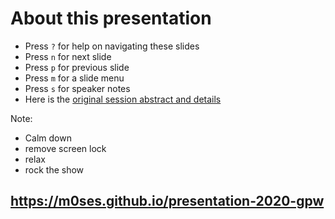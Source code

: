 <!-- .slide: data-state="normal" id="about" data-timing="0" -->
# About this presentation

*   Press `?` for help on navigating these slides
*   Press `n` for next slide
*   Press `p` for previous slide
*   Press `m` for a slide menu
*   Press `s` for speaker notes <br />
*   Here is the [original session abstract and details](http://act.yapc.eu/gpw2020/talk/7712)

Note:
* Calm down
* remove screen lock
* relax
* rock the show


<!-- .slide: data-state="qrcode" id="qrcode" data-menu-title="QR code" data-timing="0" -->

<div class="qrcode" id="qrcode-talk"/>
<h2><a href="https://m0ses.github.io/presentation-2020-gpw" target="_blank"
       id="talk">https://m0ses.github.io/presentation-2020-gpw</a></h2>
